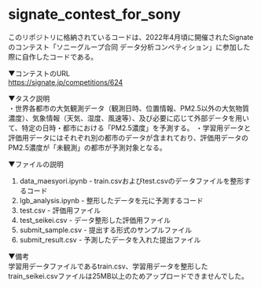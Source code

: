 # signate_contest_for_sony
このリポジトリに格納されているコードは、2022年4月頃に開催されたSignateのコンテスト「ソニーグループ合同 データ分析コンペティション」に参加した際に自作したコードである。

▼コンテストのURL<br>
https://signate.jp/competitions/624


▼タスク説明<br>
・世界各都市の大気観測データ（観測日時、位置情報、PM2.5以外の大気物質濃度）、気象情報（天気、湿度、風速等）、及び必要に応じて外部データを用いて、特定の日時・都市における「PM2.5濃度」を予測する。
・学習用データと評価用データにはそれぞれ別の都市のデータが含まれており、評価用データのPM2.5濃度が「未観測」の都市が予測対象となる。

▼ファイルの説明<br>
1. data_maesyori.ipynb - train.csvおよびtest.csvのデータファイルを整形するコード
2. lgb_analysis.ipynb - 整形したデータを元に予測するコード
3. test.csv - 評価用ファイル
4. test_seikei.csv - データ整形した評価用ファイル
5. submit_sample.csv - 提出する形式のサンプルファイル
6. submit_result.csv - 予測したデータを入れた提出ファイル

▼備考<br>
学習用データファイルであるtrain.csv、学習用データを整形したtrain_seikei.csvファイルは25MB以上のためアップロードできませんでした。

